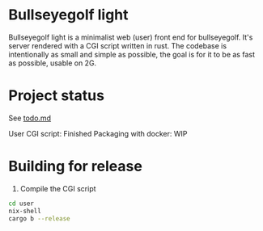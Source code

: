 # Bullseyegolf light
Bullseyegolf light is a minimalist web (user) front end for bullseyegolf. It's server rendered with a CGI script written in rust. The codebase is intentionally as small and simple as possible, the goal is for it to be as fast as possible, usable on 2G.

# Project status
See [todo.md](./todo.md)

User CGI script: Finished
Packaging with docker: WIP

# Building for release

1. Compile the CGI script

```sh
cd user
nix-shell
cargo b --release
```
